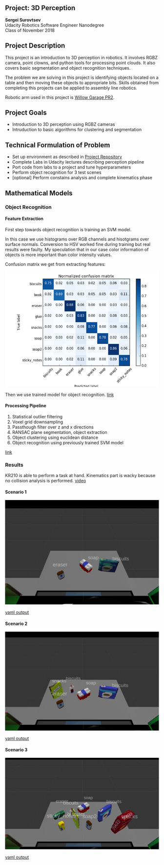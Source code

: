 ## Project: 3D Perception

**Sergei Surovtsev**
<br/>
Udacity Robotics Software Engineer Nanodegree
<br/>
Class of November 2018

## Project Description

This project is an introduction to 3D perception in robotics. It involves RGBZ camera, point clowns, and python tools for processing point clouds. It also covers basic segmentation and object recognition techniques.

The problem we are solving in this project is identifying objects located on a table and then moving these objects to appropriate bits. Skills obtained from completing this projects can be applied to assembly line robotics. 

Robotic arm used in this project is [Willow Garage PR2](https://www.youtube.com/watch?v=cue7EHeY3i4).

## Project Goals

* Introduction to 3D perception using RGBZ cameras
* Intruduction to basic algorithms for clustering and segmentation

## Technical Formulation of Problem 

* Set up environment as described in [Project Repository](https://github.com/udacity/RoboND-Perception-Project)
* Complete Labs in Udacity lectures describing perception pipeline
* Port code from labs to a project and tune hyperparameters
* Perform object recognition for 3 test scenes
* [optional] Perform constains analysis and complete kinematics phase

## Mathematical Models

### Object Recognition

#### Feature Extraction

First step towards object recognition is training an SVM model. 

In this case we use histograms over RGB channels and hisotgrams over surface normals. 
Conversion to HSV worked fine during training but real results were faulty. My speculation that in our case color information of objects is more important than color intensity values.

Confusion matrix we get from extracting features:

![segmentation-obstacles](https://github.com/cwiz/RoboND-Perception-Project/blob/master/images/figure_2.png?raw=true "Confusion Matrix")

Then we use trained model for object recognition. [link](https://github.com/cwiz/RoboND-Perception-Project/blob/master/pr2_robot/scripts/features.py) 

#### Processing Pipeline

1. Statistical outlier filtering
2. Voxel grid downsampling
3. Passthough filter over z and x directions
4. RANSAC plane segmentation, object extraction
5. Object clustering using euclidean distance
6. Object recognition using previously trained SVM model

[link](https://github.com/cwiz/RoboND-Perception-Project/blob/master/pr2_robot/scripts/object_recognition.py) 

### Results

KR210 is able to perform a task at hand. Kinematics part is wacky because no collision analysis is performed. [video](https://youtu.be/q34VwS6K64U)

#### Scenario 1 

![scenario_1](https://github.com/cwiz/RoboND-Perception-Project/blob/master/results/output_1.png?raw=true "Scenario 1 Output")

[yaml output](https://github.com/cwiz/RoboND-Perception-Project/blob/master/results/output_1.yaml?raw=true)

#### Scenario 2

![scenario_2](https://github.com/cwiz/RoboND-Perception-Project/blob/master/results/output_2.png?raw=true "Scenario 2 Output")

[yaml output](https://github.com/cwiz/RoboND-Perception-Project/blob/master/results/output_2.yaml?raw=true)

#### Scenario 3

![scenario_2](https://github.com/cwiz/RoboND-Perception-Project/blob/master/results/output_3.png?raw=true "Scenario 2 Output")

[yaml output](https://github.com/cwiz/RoboND-Perception-Project/blob/master/results/output_3.yaml?raw=true)
